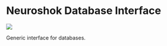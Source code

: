 # Neuroshok Database Interface
![](https://travis-ci.org/ads00/ndb.svg?branch=master)

Generic interface for databases.
